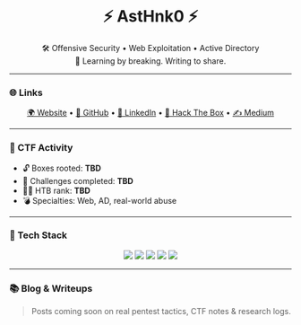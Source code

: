 <h1 align="center">⚡ AstHnk0 ⚡</h1>

<p align="center">
  🛠️ Offensive Security • Web Exploitation • Active Directory<br>
  🧠 Learning by breaking. Writing to share.
</p>

---

### 🌐 Links

<p align="center">
  <a href="https://asthnk0.dev">🌍 Website</a> •
  <a href="https://github.com/AstHnk0">🐙 GitHub</a> •
  <a href="https://www.linkedin.com/in/asthnk0/">👔 LinkedIn</a> •
  <a href="https://app.hackthebox.com/profile/2012463">🧠 Hack The Box</a> •
  <a href="https://medium.com/@AstHnk0">✍️ Medium</a>
</p>

---

### 🧩 CTF Activity

- 🔓 Boxes rooted: **TBD**
- 🧠 Challenges completed: **TBD**
- 🧑‍💻 HTB rank: **TBD**
- 💣 Specialties: Web, AD, real-world abuse

---

### 💾 Tech Stack

<p align="center">
  <img src="https://img.shields.io/badge/Linux-black?style=for-the-badge&logo=linux" />
  <img src="https://img.shields.io/badge/Bash-black?style=for-the-badge&logo=gnu-bash" />
  <img src="https://img.shields.io/badge/Python-black?style=for-the-badge&logo=python" />
  <img src="https://img.shields.io/badge/Burp--Suite-black?style=for-the-badge&logo=burpsuite" />
  <img src="https://img.shields.io/badge/HackTheBox-black?style=for-the-badge&logo=hackthebox" />
</p>

---

### 📚 Blog & Writeups

> Posts coming soon on real pentest tactics, CTF notes & research logs.
